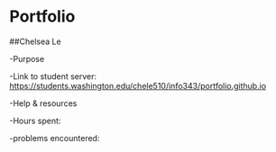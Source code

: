 # Portfolio

##Chelsea Le

-Purpose

-Link to student server: https://students.washington.edu/chele510/info343/portfolio.github.io

-Help & resources

-Hours spent:

-problems encountered:

